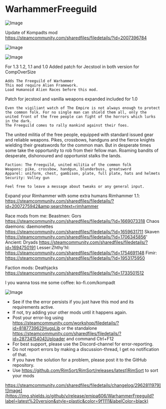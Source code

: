 # WarhammerFreeguild

![Image](https://i.imgur.com/buuPQel.png)

Update of Kompadts mod 
https://steamcommunity.com/sharedfiles/filedetails/?id=2007396784

![Image](https://i.imgur.com/KFjAmff.png)

	
![Image](https://i.imgur.com/Z4GOv8H.png)

For 1.3 1.2, 1.1 and 1.0
Added patch for Jecstool in both version for CompOverSize

    Adds The Freeguild of Warhammer
    This mod require Alien Framework.
    Load Humanoid Alien Races before this mod.
Patch for jecstool and vanilla weapons expanded included for 1.0

    Even the vigiliant watch of The Empire is not always enough to protect the common folk. For no single man can shield them all, only the united front of the free people can fight of the horrors which lurks in the dark.
    The Freeguild comes to rally mankind against their foes. 
The united militia of the free people, equipped with standard issued gear and reliable weapons. Pikes, crossbows, handguns and the fierce knights wielding their greatswords for the common man.
    But in desperate times some take the opportunity to rob from their fellow man. Roaming bandits of desperate, dishonoured and opportunist stalks the lands.
    
    Faction: The Freeguild, united militia of the common folk
    Weapons: pike, crossbow, handgun, blunderbuss, greatsword
    Apparel: uniform, chest, gambison, plate, full plate, hats and helmets
    Security: Volley gun

    Feel free to leave a message about tweaks or any general input.

Expand your Rimhammer with some extra humans
Rimhammer 1.1: 
https://steamcommunity.com/sharedfiles/filedetails/?id=2007275942&amp;searchtext=rimhammer

Race mods from me:
Beastmen: Gors
https://steamcommunity.com/sharedfiles/filedetails/?id=1669073318
Chaos daemons: daemonettes
https://steamcommunity.com/sharedfiles/filedetails/?id=1659631711
Skaven
https://steamcommunity.com/sharedfiles/filedetails/?id=1706345856'
Ancient: Dryads
https://steamcommunity.com/sharedfiles/filedetails/?id=1694750191
Lesser:Zhthy'hl:
https://steamcommunity.com/sharedfiles/filedetails/?id=1754691148
Fimir:
https://steamcommunity.com/sharedfiles/filedetails/?id=1953175950

Faction mods:
Deathjacks
https://steamcommunity.com/sharedfiles/filedetails/?id=1733501512

I you wanna toss me some coffee:
ko-fi.com/kompadt

![Image](https://i.imgur.com/PwoNOj4.png)



-  See if the the error persists if you just have this mod and its requirements active.
-  If not, try adding your other mods until it happens again.
-  Post your error-log using https://steamcommunity.com/workshop/filedetails/?id=818773962]HugsLib or the standalone https://steamcommunity.com/sharedfiles/filedetails/?id=2873415404]Uploader and command Ctrl+F12
-  For best support, please use the Discord-channel for error-reporting.
-  Do not report errors by making a discussion-thread, I get no notification of that.
-  If you have the solution for a problem, please post it to the GitHub repository.
-  Use https://github.com/RimSort/RimSort/releases/latest]RimSort to sort your mods



https://steamcommunity.com/sharedfiles/filedetails/changelog/2962811979]![Image](https://img.shields.io/github/v/release/emipa606/WarhammerFreeguild?label=latest%20version&style=plastic&color=9f1111&labelColor=black)


